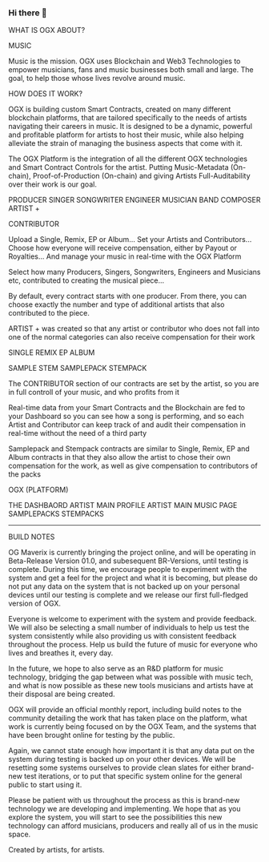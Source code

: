 ### Hi there 👋

WHAT IS OGX ABOUT?

MUSIC

Music is the mission. OGX uses Blockchain and Web3 Technologies
to empower musicians, fans and music businesses both small and large.
The goal, to help those whose lives revolve around music.

HOW DOES IT WORK?

OGX is building custom Smart Contracts, created on many different blockchain platforms, that are tailored specifically to
the needs of artists navigating their careers in music. It is designed to be a dynamic, powerful and profitable platform
for artists to host their music, while also helping alleviate the strain of managing the business aspects that come with it.

The OGX Platform is the integration of all the different OGX technologies and Smart Contract Controls for the artist.
Putting Music-Metadata (On-chain), Proof-of-Production (On-chain) and giving Artists Full-Auditability over their work is our goal.


PRODUCER
SINGER
SONGWRITER
ENGINEER
MUSICIAN
BAND
COMPOSER
ARTIST +

CONTRIBUTOR

Upload a Single, Remix, EP or Album... Set your Artists and Contributors...
Choose how everyone will receive compensation, either by Payout or Royalties...
And manage your music in real-time with the OGX Platform

Select how many Producers, Singers, Songwriters, Engineers and Musicians etc,
contributed to creating the musical piece...

By default, every contract starts with one producer. From there, you can choose
exactly the number and type of additional artists that also contributed to the piece.

ARTIST + was created so that any artist or contributor who does not fall into one
of the normal categories can also receive compensation for their work

SINGLE
REMIX
EP
ALBUM

SAMPLE
STEM
SAMPLEPACK
STEMPACK

The CONTRIBUTOR section of our contracts are set by the artist, so you are in
full controll of your music, and who profits from it

Real-time data from your Smart Contracts and the Blockchain are fed to your Dashboard
so you can see how a song is performing, and so each Artist and Contributor
can keep track of and audit their compensation in real-time without the need of a third party

Samplepack and Stempack contracts are similar to Single, Remix, EP and Album contracts
in that they also allow the artist to chose their own compensation for the work, as well as
give compensation to contributors of the packs

OGX (PLATFORM)

THE DASHBAORD
ARTIST MAIN PROFILE
ARTIST MAIN MUSIC PAGE
SAMPLEPACKS
STEMPACKS

---

BUILD NOTES

OG Maverix is currently bringing the project online, and will be operating in Beta-Release Version 01.0, and subesequent BR-Versions, until testing is complete. During this time, we encourage
people to experiment with the system and get a feel for the project and what it is becoming, but please do not put any data on the system that is not backed up on your personal devices until our
testing is complete and we release our first full-fledged version of OGX.

Everyone is welcome to experiment with the system and provide feedback. We will also be selecting a small number of individuals to help us test the system consistently while also providing us
with consistent feedback throughout the process. Help us build the future of music for everyone who lives and breathes it, every day.

In the future, we hope to also serve as an R&D platform for music technology, bridging the gap between what was possible with music tech, and what is now possible as these new tools
musicians and artists have at their disposal are being created.

OGX will provide an official monthly report, including build notes to the community detailing the work that has taken place on the platform, what work is currently being focused on by the OGX Team, and the systems that have been brought online for testing by the public.

Again, we cannot state enough how important it is that any data put on the system during testing is backed up on your other devices. We will be resetting some systems ourselves to provide clean slates for either brand-new test iterations, or to put that specific system online for the general public to start using it.

Please be patient with us throughout the process as this is brand-new technology we are developing and implementing. We hope that as you explore the system, you will start to see the possibilities this new technology can afford musicians, producers and really all of us in the music space.

Created by artists, for artists.


<!--
**OG-Maverix/OG-Maverix** is a ✨ _special_ ✨ repository because its `README.md` (this file) appears on your GitHub profile.

Here are some ideas to get you started:

- 🔭 I’m currently working on ...
- 🌱 I’m currently learning ...
- 👯 I’m looking to collaborate on ...
- 🤔 I’m looking for help with ...
- 💬 Ask me about ...
- 📫 How to reach me: ...
- 😄 Pronouns: ...
- ⚡ Fun fact: ...
-->
